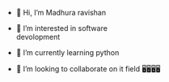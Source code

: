 - 👋 Hi, I’m Madhura ravishan
- 👀 I’m interested in software         
         devolopment

- 🌱 I’m currently learning python
- 💞️ I’m looking to collaborate on it field
🖥️🖥️🖥️🖥️

